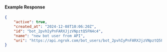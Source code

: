 <!-- Code generated for API Clients. DO NOT EDIT. -->

#### Example Response

```json
{
	"active": true,
	"created_at": "2024-12-08T10:06:20Z",
	"id": "bot_2pvhIyPnFARXJjzVNpztQ5FN4c4",
	"name": "new bot user from API",
	"uri": "https://api.ngrok.com/bot_users/bot_2pvhIyPnFARXJjzVNpztQ5FN4c4"
}
```
